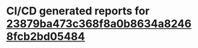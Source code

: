 # CI/CD generated reports for [23879ba473c368f8a0b8634a82468fcb2bd05484](https://github.com/hydephp/develop/commit/23879ba473c368f8a0b8634a82468fcb2bd05484)
